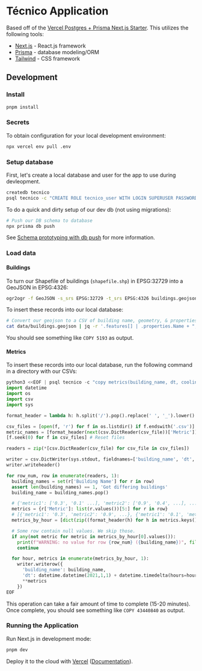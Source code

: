 # Técnico Application

Based off of the [Vercel Postgres + Prisma Next.js Starter](https://vercel.com/templates/next.js/postgres-prisma). This utilizes the following tools:

- [Next.js](https://nextjs.org/) - React.js framework
- [Prisma](https://www.prisma.io/) - database modeling/ORM
- [Tailwind](https://tailwindcss.com/) - CSS framework

## Development

### Install

```bash
pnpm install
```

### Secrets

To obtain configuration for your local development environment:

```bash
npx vercel env pull .env
```

### Setup database

First, let's create a local database and user for the app to use during devleopment.

```bash
createdb tecnico
psql tecnico -c "CREATE ROLE tecnico_user WITH LOGIN SUPERUSER PASSWORD 'secretpass';"
```

To do a quick and dirty setup of our dev db (not using migrations):

```bash
# Push our DB schema to database
npx prisma db push
```

See [Schema prototyping with db push](https://www.prisma.io/docs/guides/migrate/prototyping-schema-db-push) for more information.

### Load data

#### Buildings

To turn our Shapefile of buildings (`shapefile.shp`) in EPSG:32729 into a GeoJSON in EPSG:4326:

```bash
ogr2ogr -f GeoJSON -s_srs EPSG:32729 -t_srs EPSG:4326 buildings.geojson shapefile.shp
```

To insert these records into our local database:

```bash
# Convert our geojson to a CSV of building name, geometry, & properties (without building name) and pipe to postgres database
cat data/buildings.geojson | jq -r '.features[] | .properties.Name + ";" + (.geometry | tojson) + ";" + (del(.properties.Name) | .properties | tojson)' | psql tecnico -c "copy buildings from stdin (delimiter ';');"
```

You should see something like `COPY 5193` as output.

#### Metrics

To insert these records into our local database, run the following command in a directory with our CSVs:

```python
python3 <<EOF | psql tecnico -c "copy metrics(building_name, dt, cooling, total_operational_energy, lighting, domestic_hot_water, equipment, window_radiation, heating) from stdin (format csv, header)"
import datetime
import os
import csv
import sys

format_header = lambda h: h.split('/').pop().replace(' ', '_').lower()

csv_files = [open(f, 'r') for f in os.listdir() if f.endswith('.csv')]
metric_names = [format_header(next(csv.DictReader(csv_file))['Metric']) for csv_file in csv_files]
[f.seek(0) for f in csv_files] # Reset files

readers = zip(*[csv.DictReader(csv_file) for csv_file in csv_files])

writer = csv.DictWriter(sys.stdout, fieldnames=['building_name', 'dt', *metric_names])
writer.writeheader()

for row_num, row in enumerate(readers, 1):
  building_names = set(r['Building Name'] for r in row)
  assert len(building_names) == 1, 'Got differing buildings'
  building_name = building_names.pop()

  # {'metric1': ['0.3', '0.1' ...], 'metric2': ['0.9', '0.4', ...], ...}
  metrics = {r['Metric']: list(r.values())[5:] for r in row}
  # [{'metric1': '0.3', 'metric2': '0.9', ...}, {'metric1': '0.1', 'metric2': '0.4', ...} ...]
  metrics_by_hour = [dict(zip((format_header(h) for h in metrics.keys()), values)) for values in zip(*metrics.values())]

  # Some row contain null values. We skip those.
  if any(not metric for metric in metrics_by_hour[0].values()):
    print(f"WARNING: no value for row {row_num} ({building_name})", file=sys.stderr)
    continue

  for hour, metrics in enumerate(metrics_by_hour, 1):
    writer.writerow({
      'building_name': building_name,
      'dt': datetime.datetime(2021,1,1) + datetime.timedelta(hours=hour),
      **metrics
    })
EOF
```

This operation can take a fair amount of time to complete (15-20 minutes). Once complete, you should see something like `COPY 43440840` as output.

### Running the Application

Run Next.js in development mode:

```bash
pnpm dev
```

Deploy it to the cloud with [Vercel](https://vercel.com/new?utm_source=github&utm_medium=readme&utm_campaign=vercel-examples) ([Documentation](https://nextjs.org/docs/deployment)).
